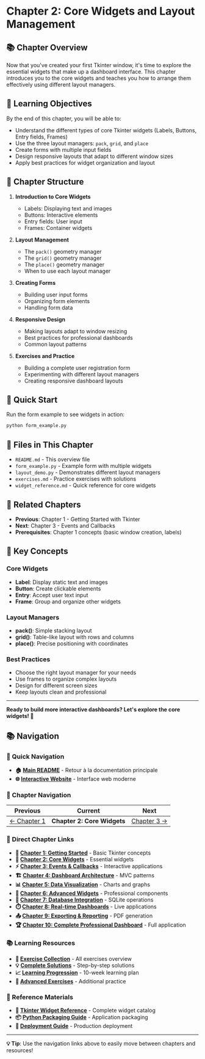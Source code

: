 # Chapter 2: Core Widgets and Layout Management

## 📚 Chapter Overview

Now that you've created your first Tkinter window, it's time to explore the essential widgets that make up a dashboard interface. This chapter introduces you to the core widgets and teaches you how to arrange them effectively using different layout managers.

## 🎯 Learning Objectives

By the end of this chapter, you will be able to:

- Understand the different types of core Tkinter widgets (Labels, Buttons, Entry fields, Frames)
- Use the three layout managers: `pack`, `grid`, and `place`
- Create forms with multiple input fields
- Design responsive layouts that adapt to different window sizes
- Apply best practices for widget organization and layout

## 📖 Chapter Structure

1. **Introduction to Core Widgets**
   - Labels: Displaying text and images
   - Buttons: Interactive elements
   - Entry fields: User input
   - Frames: Container widgets

2. **Layout Management**
   - The `pack()` geometry manager
   - The `grid()` geometry manager
   - The `place()` geometry manager
   - When to use each layout manager

3. **Creating Forms**
   - Building user input forms
   - Organizing form elements
   - Handling form data

4. **Responsive Design**
   - Making layouts adapt to window resizing
   - Best practices for professional dashboards
   - Common layout patterns

5. **Exercises and Practice**
   - Building a complete user registration form
   - Experimenting with different layout managers
   - Creating responsive dashboard layouts

## 🚀 Quick Start

Run the form example to see widgets in action:

```bash
python form_example.py
```

## 📁 Files in This Chapter

- `README.md` - This overview file
- `form_example.py` - Example form with multiple widgets
- `layout_demo.py` - Demonstrates different layout managers
- `exercises.md` - Practice exercises with solutions
- `widget_reference.md` - Quick reference for core widgets

## 🔗 Related Chapters

- **Previous**: Chapter 1 - Getting Started with Tkinter
- **Next**: Chapter 3 - Events and Callbacks
- **Prerequisites**: Chapter 1 concepts (basic window creation, labels)

## 🎨 Key Concepts

### Core Widgets
- **Label**: Display static text and images
- **Button**: Create clickable elements
- **Entry**: Accept user text input
- **Frame**: Group and organize other widgets

### Layout Managers
- **pack()**: Simple stacking layout
- **grid()**: Table-like layout with rows and columns
- **place()**: Precise positioning with coordinates

### Best Practices
- Choose the right layout manager for your needs
- Use frames to organize complex layouts
- Design for different screen sizes
- Keep layouts clean and professional

---

**Ready to build more interactive dashboards? Let's explore the core widgets! 🎉**


## 📚 Navigation

### 🔗 Quick Navigation
- **🏠 [Main README](../../README.md)** - Retour à la documentation principale
- **🌐 [Interactive Website](../../index.html)** - Interface web moderne

### 📖 Chapter Navigation
| Previous | Current | Next |
|----------|---------|------|
| [← Chapter 1](../chapter01-*/README.md) | **Chapter 2: Core Widgets** | [Chapter 3 →](../chapter03-*/README.md) |


### 🎯 Direct Chapter Links
- **🎯 [Chapter 1: Getting Started](../chapter01-getting-started/README.md)** - Basic Tkinter concepts
- **🧩 [Chapter 2: Core Widgets](../chapter02-core-widgets/README.md)** - Essential widgets
- **⚡ [Chapter 3: Events & Callbacks](../chapter03-events-callbacks/README.md)** - Interactive applications
- **🏗️ [Chapter 4: Dashboard Architecture](../chapter04-dashboard-architecture/README.md)** - MVC patterns
- **📊 [Chapter 5: Data Visualization](../chapter05-data-visualization/README.md)** - Charts and graphs
- **🔧 [Chapter 6: Advanced Widgets](../chapter06-advanced-widgets/README.md)** - Professional components
- **💾 [Chapter 7: Database Integration](../chapter07-database-integration/README.md)** - SQLite operations
- **⏱️ [Chapter 8: Real-time Dashboards](../chapter08-real-time-dashboards/README.md)** - Live applications
- **📤 [Chapter 9: Exporting & Reporting](../chapter09-exporting-reporting/README.md)** - PDF generation
- **🏆 [Chapter 10: Complete Professional Dashboard](../chapter10-complete-professional-dashboard/README.md)** - Full application

### 📚 Learning Resources
- **🧪 [Exercise Collection](../../exercises_summary.md)** - All exercises overview
- **💡 [Complete Solutions](../../exercise_solutions.md)** - Step-by-step solutions
- **📈 [Learning Progression](../../learning_progression_guide.md)** - 10-week learning plan
- **🔧 [Advanced Exercises](../../additional_exercises.md)** - Additional practice

### 📖 Reference Materials
- **📖 [Tkinter Widget Reference](../../appendices/appendix_a_tkinter_widget_reference.md)** - Complete widget catalog
- **📦 [Python Packaging Guide](../../appendices/appendix_b_python_packaging.md)** - Application packaging
- **🚀 [Deployment Guide](../../appendices/appendix_c_deployment_guide.md)** - Production deployment

---

**💡 Tip**: Use the navigation links above to easily move between chapters and resources!

